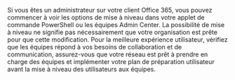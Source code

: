 Si vous êtes un administrateur sur votre client Office 365, vous pouvez commencer à voir les options de mise à niveau dans votre applet de commande PowerShell ou les équipes Admin Center. La possibilité de mise à niveau ne signifie pas nécessairement que votre organisation est prête pour que cette modification. Pour la meilleure expérience utilisateur, vérifiez que les équipes répond à vos besoins de collaboration et de communication, assurez-vous que votre réseau est prêt à prendre en charge des équipes et implémenter votre plan de préparation utilisateur avant la mise à niveau des utilisateurs aux équipes.